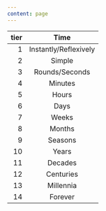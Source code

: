 ```yaml
---
content: page
---
```


| tier | Time |
|---:|:---:|
| 1 | Instantly/Reflexively
| 2 | Simple
| 3 | Rounds/Seconds
| 4 | Minutes
| 5 | Hours
| 6 | Days
| 7 | Weeks
| 8 | Months
| 9 | Seasons
| 10 | Years
| 11 | Decades
| 12 | Centuries
| 13 | Millennia
| 14 | Forever
